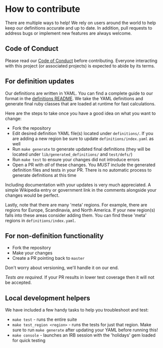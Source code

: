 # How to contribute

There are multiple ways to help! We rely on users around the world to help keep our definitions accurate and up to date. In addition, pull requests to address bugs or implement new features are always welcome.

## Code of Conduct

Please read our [Code of Conduct](CODE_OF_CONDUCT.md) before contributing. Everyone interacting with this project (or associated projects) is expected to abide by its terms.

## For definition updates

Our definitions are written in YAML. You can find a complete guide to our format in the [definitions README](definitions/README.md). We take the YAML definitions and generate final ruby classes that are loaded at runtime for fast calculations.

Here are the steps to take once you have a good idea on what you want to change:

* Fork the repository
* Edit desired definition YAML file(s) located under `definitions/`. If you are adding a new region be sure to update `definitions/index.yaml` as well
* Run `make generate` to generate updated final definitions (they will be located under `lib/generated_definitions/` and `test/defs/`)
* Run `make test` to ensure your changes did not introduce errors
* Open a PR with *all* of these changes. You *MUST* include the generated definition files and tests in your PR. There is no automatic process to generate definitions at this time

Including documentation with your updates is very much appreciated. A simple Wikipedia entry or government link in the comments alongside your changes would be perfect.

Lastly, note that there are many 'meta' regions. For example, there are regions for Europe, Scandinavia, and North America. If your new region(s) falls into these areas consider adding them. You can find these 'meta' regions in `definitions/index.yaml`.

## For non-definition functionality

* Fork the repository
* Make your changes
* Create a PR pointing back to `master`

Don't worry about versioning, we'll handle it on our end.

*Tests are required*. If your PR results in lower test coverage then it will not be accepted.

## Local development helpers

We have included a few handy tasks to help you troubleshoot and test:

* `make test` - runs the entire suite
* `make test_region <region>` - runs the tests for just that region. Make sure to run `make generate` after updating your YAML before running this!
* `make console` - launches an IRB session with the 'holidays' gem loaded for quick testing
